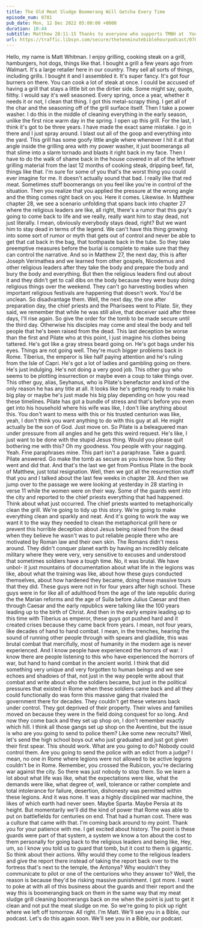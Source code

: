 ```yaml
---
title: The Old Meat Sludge Boomerang Will Getcha Every Time
episode_num: 0781
pub_date: Mon, 12 Dec 2022 05:00:00 +0000
duration: 10:44
subtitle: Matthew 28:11-15 Thanks to everyone who supports TMBH at  You're the reason we can all do this together!  Music written and performed by 
url: https://traffic.libsyn.com/secure/thetenminutebiblehourpodcast/0781_-_The_Old_Meat_Sludge_Boomerang_Will_Getcha_Every_Time.mp3
---
```


 Hello, my name is Matt Whitman. I enjoy grilling, cooking steak on a grill, hamburgers, hot dogs, things like that. I bought a grill a few years ago from Walmart. It's a large retailer here in our country. They sell all sorts of things, including grills. I bought it and I assembled it. It's super fancy. It's got four burners on there. You can cook a lot of steak at once. I could be accused of having a grill that stays a little bit on the dirtier side. Some might say, quote, filthy. I would say it's well seasoned. Every spring, once a year, whether it needs it or not, I clean that thing. I got this metal-scrapy thing. I get all of the char and the seasoning off of the grill surface itself. Then I take a power washer. I do this in the middle of cleaning everything in the early season, unlike the first nice warm day in the spring. I open up this grill. For the last, I think it's got to be three years. I have made the exact same mistake. I go in there and I just spray around. I blast out all of the goop and everything into the yard. This grill has some goofy little angle where whenever I hit it at that angle inside the grilling area with my power washer, it just boomerangs all that slime into a slarm tornado and blasts it right back in my face. Then I have to do the walk of shame back in the house covered in all of the leftover grilling material from the last 12 months of cooking steak, dripping beef, fat, things like that. I'm sure for some of you that's the worst thing you could ever imagine for me. It doesn't actually sound that bad. I really like that red meat. Sometimes stuff boomerangs on you feel like you're in control of the situation. Then you realize that you applied the pressure at the wrong angle and the thing comes right back on you. Here it comes. Likewise. In Matthew chapter 28, we see a scenario unfolding that spans back into chapter 27 where the religious leaders are like, all right, there's a rumor that this guy's going to come back to life and we really, really want him to stay dead, not just literally. I mean, obviously everybody stays dead, right? But we want him to stay dead in terms of the legend. We can't have this thing growing into some sort of rumor or myth that gets out of control and never be able to get that cat back in the bag, that toothpaste back in the tube. So they take preemptive measures before the burial is complete to make sure that they can control the narrative. And so in Matthew 27, the next day, this is after Joseph Verimathea and we learned from other gospels, Nicodemus and other religious leaders after they take the body and prepare the body and bury the body and everything. But then the religious leaders find out about it and they didn't get to call dibs on the body because they were busy doing religious things over the weekend. They can't go harvesting bodies when important religious festivals are happening that doesn't work. You'd be unclean. So disadvantage them. Well, the next day, the one after preparation day, the chief priests and the Pharisees went to Pilate. Sir, they said, we remember that while he was still alive, that deceiver said after three days, I'll rise again. So give the order for the tomb to be made secure until the third day. Otherwise his disciples may come and steal the body and tell people that he's been raised from the dead. This last deception be worse than the first and Pilate who at this point, I just imagine his clothes being tattered. He's got like a gray stress beard going on. He's got bags under his eyes. Things are not going well. They're much bigger problems back in Rome. Tiberius, the emperor is like half paying attention and he's ruling from the Isle of Capri. He's got a lot of ladies and gambling going on there. He's just indulging. He's not doing a very good job. This other guy who seems to be plotting insurrection or maybe even a coup to take things over. This other guy, alias, Seyhanus, who is Pilate's benefactor and kind of the only reason he has any title at all. It looks like he's getting ready to make his big play or maybe he's just made his big play depending on how you read these timelines. Pilate has got a bundle of stress and that's before you even get into his household where his wife was like, I don't like anything about this. You don't want to mess with this or his trusted centurion was like, yeah, I don't think you want anything to do with this guy at all. He might actually be the son of God. Just move on. So Pilate is a beleaguered man under pressure from all angles and he gets this weird request. He's like, I just want to be done with the stupid Jesus thing. Would you please quit bothering me with this? Oh my goodness. You people with your nagging. Yeah. Fine paraphrases mine. This part isn't a paraphrase. Take a guard. Pilate answered. Go make the tomb as secure as you know how. So they went and did that. And that's the last we get from Pontius Pilate in the book of Matthew, just total resignation. Well, then we got all the resurrection stuff that you and I talked about the last few weeks in chapter 28. And then we jump over to the passage we were looking at yesterday in 28 starting in verse 11 while the women were on their way. Some of the guards went into the city and reported to the chief priests everything that had happened. Think about what just occurred. The chief priests wanted to metaphorically clean the grill. We're going to tidy up this story. We're going to make everything clean and sparkly and neat. And it's going to work the way we want it to the way they needed to clean the metaphorical grill here or prevent this horrible deception about Jesus being raised from the dead when they believe he wasn't was to put reliable people there who are motivated by Roman law and their own skin. The Romans didn't mess around. They didn't conquer planet earth by having an incredibly delicate military where they were very, very sensitive to excuses and understood that sometimes soldiers have a tough time. No, it was brutal. We have unbol- it just mountains of documentation about what life in the legions was like, about what the training was like, about how these guys conducted themselves, about how hardened they became, doing these massive tours that they did. These guys were not in for four years after high school. These guys were in for like all of adulthood from the age of the late republic during the the Marian reforms and the age of Sulla before Julius Caesar and then through Caesar and the early republics were talking like the 100 years leading up to the birth of Christ. And then in the early empire leading up to this time with Tiberius as emperor, these guys got pushed hard and it created crises because they came back from years. I mean, not four years, like decades of hand to hand combat. I mean, in the trenches, hearing the sound of running other people through with spears and gladiide, this was brutal combat that mercifully, most of humanity in the modern age is never experienced. And I know people have experienced the horrors of war. I know there are people listening to this who have experienced the horrors of war, but hand to hand combat in the ancient world. I think that did something very unique and very forgotten to human beings and we see echoes and shadows of that, not just in the way people write about that combat and write about who the soldiers became, but just in the political pressures that existed in Rome when these soldiers came back and all they could functionally do was form this massive gang that rivaled the government there for decades. They couldn't get these veterans back under control. They got deprived of their property. Their wives and families moved on because they were in the field doing conquest for so long. And now they come back and they set up shop on, I don't remember exactly which hill. I think all those gangs set up shop on the Aventine, but the issue is who are you going to send to police them? Like some new recruits? Well, let's send the high school boys out who just graduated and just got given their first spear. This should work. What are you going to do? Nobody could control them. Are you going to send the police with an edict from a judge? I mean, no one in Rome where legions were not allowed to be active legions couldn't be in Rome. Remember, you crossed the Rubicon, you're declaring war against the city. So there was just nobody to stop them. So we learn a lot about what life was like, what the expectations were like, what the demands were like, what degree of, well, tolerance or rather complete and total intolerance for failure, desertion, dishonesty was permitted within these legions. And it was none. It was a highly disciplined war machine, the likes of which earth had never seen. Maybe Sparta. Maybe Persia at its height. But momentarily we'll did the kind of power that Rome was able to put on battlefields for centuries on end. That had a human cost. There was a culture that came with that. I'm coming back around to my point. Thank you for your patience with me. I get excited about history. The point is these guards were part of that system, a system we know a ton about the cost to them personally for going back to the religious leaders and being like, Hey, um, so I know you told us to guard that tomb, but it cost to them is gigantic. So think about their actions. Why would they come to the religious leaders and give the report there instead of taking the report back over to the fortress that's next to the temple, the Antonya? Why wouldn't they communicate to pilot or one of the centurions who they answer to? Well, the reason is because they'd be risking massive punishment. I got more. I want to poke at with all of this business about the guards and their report and the way this is boomeranging back on them in the same way that my meat sludge grill cleaning boomerangs back on me when the point is just to get it clean and not put the meat sludge on me. So we're going to pick up right where we left off tomorrow. All right. I'm Matt. We'll see you in a Bible, our podcast. Let's do this again soon. We'll see you in a Bible, our podcast.